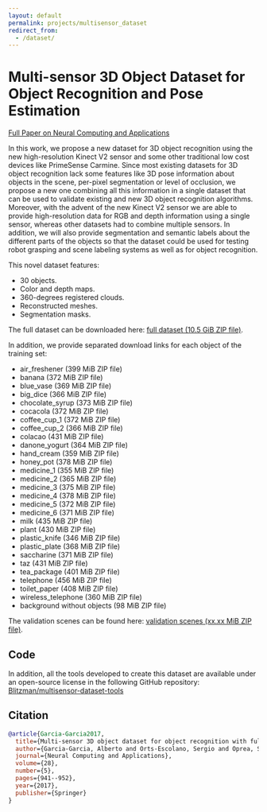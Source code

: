 ```yaml
---
layout: default
permalink: projects/multisensor_dataset
redirect_from:
  - /dataset/
---
```


# Multi-sensor 3D Object Dataset for Object Recognition and Pose Estimation

[Full Paper on Neural Computing and Applications](https://link.springer.com/article/10.1007/s00521-016-2224-9)


In this work, we propose a new dataset for 3D object recognition using the new high-resolution Kinect V2 sensor and some other traditional low cost devices like PrimeSense Carmine. Since most existing datasets for 3D object recognition lack some features like 3D pose information about objects in the scene, per-pixel segmentation or level of occlusion, we propose a new one combining all this information in a single dataset that can be used to validate existing and new 3D object recognition algorithms. Moreover, with the advent of the new Kinect V2 sensor we are able to provide high-resolution data for RGB and depth information using a single sensor, whereas other datasets had to combine multiple sensors. In addition, we will also provide segmentation and semantic labels about the different parts of the objects so that the dataset could be used for testing robot grasping and scene labeling systems as well as for object recognition.

This novel dataset features:

- 30 objects.
- Color and depth maps.
- 360-degrees registered clouds.
- Reconstructed meshes.
- Segmentation masks.

The full dataset can be downloaded here: [full dataset (10.5 GiB ZIP file)](https://www.dtic.ua.es/~agarcia/dataset/files/training_set/training_set.zip).

In addition, we provide separated download links for each object of the training set:

- air_freshener (399 MiB ZIP file)
- banana (372 MiB ZIP file)
- blue_vase (369 MiB ZIP file)
- big_dice (366 MiB ZIP file)
- chocolate_syrup (373 MiB ZIP file)
- cocacola (372 MiB ZIP file)
- coffee_cup_1 (372 MiB ZIP file)
- coffee_cup_2 (366 MiB ZIP file)
- colacao (431 MiB ZIP file)
- danone_yogurt (364 MiB ZIP file)
- hand_cream (359 MiB ZIP file)
- honey_pot (378 MiB ZIP file)
- medicine_1 (355 MiB ZIP file)
- medicine_2 (365 MiB ZIP file)
- medicine_3 (375 MiB ZIP file)
- medicine_4 (378 MiB ZIP file)
- medicine_5 (372 MiB ZIP file)
- medicine_6 (371 MiB ZIP file)
- milk (435 MiB ZIP file)
- plant (430 MiB ZIP file)
- plastic_knife (346 MiB ZIP file)
- plastic_plate (368 MiB ZIP file)
- saccharine (371 MiB ZIP file)
- taz (431 MiB ZIP file)
- tea_package (401 MiB ZIP file)
- telephone (456 MiB ZIP file)
- toilet_paper (408 MiB ZIP file)
- wireless_telephone (360 MiB ZIP file)
- background without objects (98 MiB ZIP file)

The validation scenes can be found here: [validation scenes (xx.xx MiB ZIP file)](https://www.dtic.ua.es/~agarcia/dataset/#).

## Code

In addition, all the tools developed to create this dataset are available under an open-source license in the following GitHub repository: [Blitzman/multisensor-dataset-tools](https://github.com/Blitzman/multisensor-dataset-tools)

## Citation

```bibtex
@article{Garcia-Garcia2017,
  title={Multi-sensor 3D object dataset for object recognition with full pose estimation},
  author={Garcia-Garcia, Alberto and Orts-Escolano, Sergio and Oprea, Sergiu and Garcia-Rodriguez, Jose and Azorin-Lopez, Jorge and Saval-Calvo, Marcelo and Cazorla, Miguel},
  journal={Neural Computing and Applications},
  volume={28},
  number={5},
  pages={941--952},
  year={2017},
  publisher={Springer}
}
```

